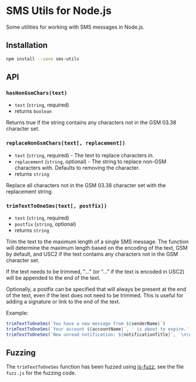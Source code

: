 # SMS Utils for Node.js

Some utilities for working with SMS messages in Node.js.

## Installation

```bash
npm install --save sms-utils
```

## API

### `hasNonGsmChars(text)`

- `text` (`string`, required)
- returns `boolean`

Returns true if the string contains any characters not in the GSM 03.38 character set.

### `replaceNonGsmChars(text[, replacement])`

- `text` (`string`, required) - The text to replace characters in.
- `replacement` (`string`, optional) - The string to replace non-GSM characters with. Defaults to removing the character.
- returns `string`

Replace all characters not in the GSM 03.38 character set with the replacement string.

### `trimTextToOneSms(text[, postfix])`

- `text` (`string`, required)
- `postfix` (`string`, optional)
- returns `string`

Trim the text to the maximum length of a single SMS message. The function will determine the maximum length based on the encoding of the text, GSM by default, and USC2 if the text contains any characters not in the GSM character set.

If the text needs to be trimmed, "..." (or "…" if the text is encoded in USC2) will be appended to the end of the text.

Optionally, a postfix can be specified that will always be present at the end of the text, even if the text does not need to be trimmed. This is useful for adding a signature or link to the end of the text.

Example:

```js
trimTextToOneSms(`You have a new message from ${senderName}`)
trimTextToOneSms(`Your account ${accountName}`, ' is about to expire.')
trimTextToOneSms(`New unread notification: ${notificationTitle}`, `\n\nhttps://example.com/${code}`)
```

## Fuzzing

The `trimTextToOneSms` function has been fuzzed using [js-fuzz](https://gitlab.com/gitlab-org/security-products/analyzers/fuzzers/jsfuzz), see the file `fuzz.js` for the fuzzing code.
